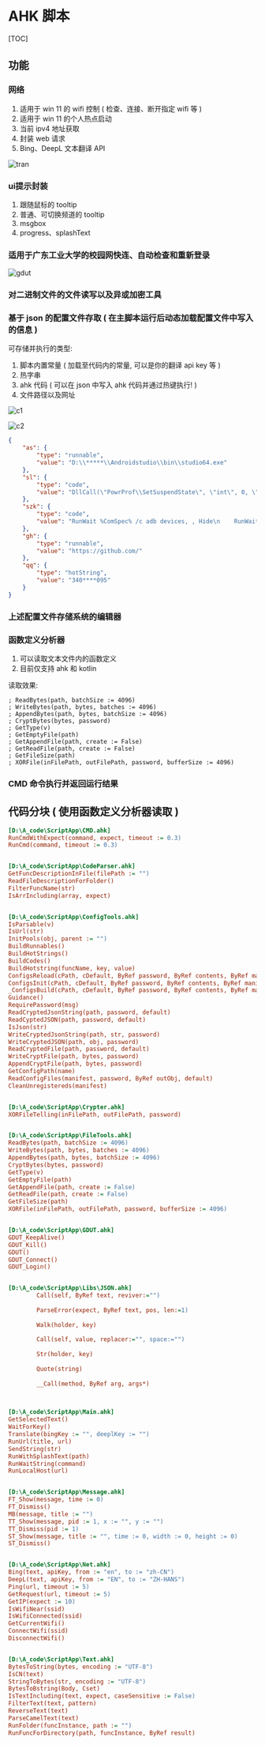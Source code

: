 ﻿# AHK 脚本

[TOC]

## 功能

### 网络

1. 适用于 win 11 的 wifi 控制 ( 检查、连接、断开指定 wifi 等 )
1. 适用于 win 11 的个人热点启动
1. 当前 ipv4 地址获取
1. 封装 web 请求
1. Bing、DeepL 文本翻译 API

![tran](https://github.com/p1ay1s/ScriptApp/blob/main/readme_resources/tran.jpg)

### ui提示封装

1. 跟随鼠标的 tooltip
1. 普通、可切换频道的 tooltip
1. msgbox
1. progress、splashText

### 适用于广东工业大学的校园网快连、自动检查和重新登录

![gdut](https://github.com/p1ay1s/ScriptApp/blob/main/readme_resources/gdut.png)

### 对二进制文件的文件读写以及异或加密工具

### 基于 json 的配置文件存取 ( 在主脚本运行后动态加载配置文件中写入的信息 )

可存储并执行的类型:

1. 脚本内置常量 ( 加载至代码内的常量, 可以是你的翻译 api key 等 )
1. 热字串
1. ahk 代码  ( 可以在 json 中写入 ahk 代码并通过热键执行! )
1. 文件路径以及网址

![c1](https://github.com/p1ay1s/ScriptApp/blob/main/readme_resources/config1.png)

![c2](https://github.com/p1ay1s/ScriptApp/blob/main/readme_resources/config2.png)

````json
{
    "as": {
        "type": "runnable",
        "value": "D:\\*****\\Androidstudio\\bin\\studio64.exe"
    },
    "sl": {
        "type": "code",
        "value": "DllCall(\"PowrProf\\SetSuspendState\", \"int\", 0, \"int\", 0, \"int\", 0)"
    },
    "szk": {
        "type": "code",
        "value": "RunWait %ComSpec% /c adb devices, , Hide\n    RunWait %ComSpec% /c adb shell sh /storage/emulated/0/Android/data/moe.shizuku.privileged.api/start.sh, , Hide"
    },
    "gh": {
        "type": "runnable",
        "value": "https://github.com/"
    },
    "qq": {
        "type": "hotString",
        "value": "340****095"
    }
}
````

### 上述配置文件存储系统的编辑器

### 函数定义分析器

1. 可以读取文本文件内的函数定义
1. 目前仅支持 ahk 和 kotlin

读取效果:

````
; ReadBytes(path, batchSize := 4096)
; WriteBytes(path, bytes, batches := 4096)
; AppendBytes(path, bytes, batchSize := 4096)
; CryptBytes(bytes, password)
; GetType(v)
; GetEmptyFile(path)
; GetAppendFile(path, create := False)
; GetReadFile(path, create := False)
; GetFileSize(path)
; XORFile(inFilePath, outFilePath, password, bufferSize := 4096)
````

### CMD 命令执行并返回运行结果

## 代码分块 ( 使用函数定义分析器读取 )

````ini
[D:\A_code\ScriptApp\CMD.ahk]
RunCmdWithExpect(command, expect, timeout := 0.3)
RunCmd(command, timeout := 0.3)


[D:\A_code\ScriptApp\CodeParser.ahk]
GetFuncDescriptionInFile(filePath := "")
ReadFileDescriptionForFolder()
FilterFuncName(str)
IsArrIncluding(array, expect)


[D:\A_code\ScriptApp\ConfigTools.ahk]
IsParsable(v)
IsUrl(str)
InitPools(obj, parent := "")
BuildRunnables()
BuildHotStrings()
BuildCodes()
BuildHotstring(funcName, key, value)
ConfigsReload(cPath, cDefault, ByRef password, ByRef contents, ByRef manifest)
ConfigsInit(cPath, cDefault, ByRef password, ByRef contents, ByRef manifest)
_ConfigsBuild(cPath, cDefault, ByRef password, ByRef contents, ByRef manifest, withPassword)
Guidance()
RequirePassword(msg)
ReadCryptedJsonString(path, password, default)
ReadCyptedJSON(path, password, default)
IsJson(str)
WriteCryptedJsonString(path, str, password)
WriteCryptedJSON(path, obj, password)
ReadCryptedFile(path, password, default)
WriteCryptFile(path, bytes, password)
AppendCryptFile(path, bytes, password)
GetConfigPath(name)
ReadConfigFiles(manifest, password, ByRef outObj, default)
CleanUnregistereds(manifest)


[D:\A_code\ScriptApp\Crypter.ahk]
XORFileTelling(inFilePath, outFilePath, password)


[D:\A_code\ScriptApp\FileTools.ahk]
ReadBytes(path, batchSize := 4096)
WriteBytes(path, bytes, batches := 4096)
AppendBytes(path, bytes, batchSize := 4096)
CryptBytes(bytes, password)
GetType(v)
GetEmptyFile(path)
GetAppendFile(path, create := False)
GetReadFile(path, create := False)
GetFileSize(path)
XORFile(inFilePath, outFilePath, password, bufferSize := 4096)


[D:\A_code\ScriptApp\GDUT.ahk]
GDUT_KeepAlive()
GDUT_Kill()
GDUT()
GDUT_Connect()
GDUT_Login()


[D:\A_code\ScriptApp\Libs\JSON.ahk]
		Call(self, ByRef text, reviver:="")
		
		ParseError(expect, ByRef text, pos, len:=1)
		
		Walk(holder, key)
		
		Call(self, value, replacer:="", space:="")
		
		Str(holder, key)
		
		Quote(string)
		
		__Call(method, ByRef arg, args*)
		


[D:\A_code\ScriptApp\Main.ahk]
GetSelectedText()
WaitForKey()
Translate(bingKey := "", deeplKey := "")
RunUrl(title, url)
SendString(str)
RunWithSplashText(path)
RunWaitString(command)
RunLocalHost(url)


[D:\A_code\ScriptApp\Message.ahk]
FT_Show(message, time := 0)
FT_Dismiss()
MB(message, title := "")
TT_Show(message, pid := 1, x := "", y := "")
TT_Dismiss(pid := 1)
ST_Show(message, title := "", time := 0, width := 0, height := 0)
ST_Dismiss()


[D:\A_code\ScriptApp\Net.ahk]
Bing(text, apiKey, from := "en", to := "zh-CN")
DeepL(text, apiKey, from := "EN", to := "ZH-HANS")
Ping(url, timeout := 5)
GetRequest(url, timeout := 5)
GetIP(expect := 10)
IsWifiNear(ssid)
IsWifiConnected(ssid)
GetCurrentWifi()
ConnectWifi(ssid)
DisconnectWifi()


[D:\A_code\ScriptApp\Text.ahk]
BytesToString(bytes, encoding := "UTF-8")
IsCN(text)
StringToBytes(str, encoding := "UTF-8")
BytesToBstring(Body, Cset)
IsTextIncluding(text, expect, caseSensitive := False)
FilterText(text, pattern)
ReverseText(text)
ParseCamelText(text)
RunFolder(funcInstance, path := "")
RunFuncForDirectory(path, funcInstance, ByRef result)
````

